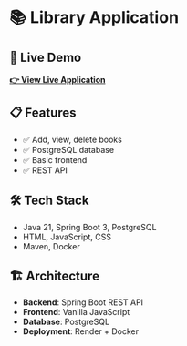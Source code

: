 # 📚 Library Application

## 🚀 Live Demo
**[👉 View Live Application](https://library-app.onrender.com)**

## 📋 Features
- ✅ Add, view, delete books
- ✅ PostgreSQL database
- ✅ Basic frontend
- ✅ REST API

## 🛠️ Tech Stack
- Java 21, Spring Boot 3, PostgreSQL
- HTML, JavaScript, CSS
- Maven, Docker

## 🏗️ Architecture
- **Backend**: Spring Boot REST API
- **Frontend**: Vanilla JavaScript
- **Database**: PostgreSQL
- **Deployment**: Render + Docker
